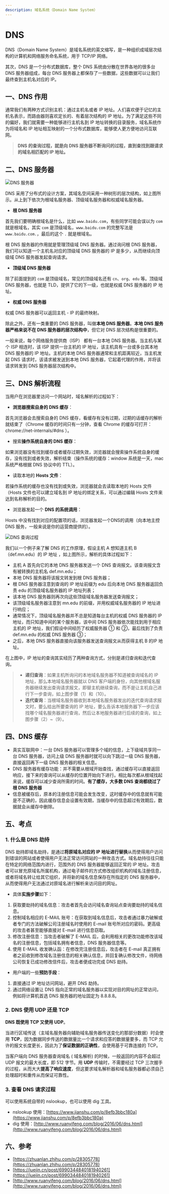 ```yaml
---
description: 域名系统（Domain Name System）
---
```


# DNS

DNS（Domain Name System）是域名系统的英文缩写，是一种组织成域层次结构的计算机和网络服务命名系统，用于 TCP/IP 网络。

其次，DNS 是一个分布式数据库，整个 DNS 系统由分散在世界各地的很多台 DNS 服务器组成，每台 DNS 服务器上都保存了一些数据，这些数据可以让我们最终查到主机名对应的 IP。

## 一、DNS 作用

通常我们有两种方式识别主机：通过主机名或者 IP 地址。人们喜欢便于记忆的主机名表示，而路由器则喜欢定长的、有着层次结构的 IP 地址。为了满足这些不同的偏好，我们就需要一种能够进行主机名到 IP 地址转换的目录服务，域名系统作为将域名和 IP 地址相互映射的一个分布式数据库，能够使人更方便地访问互联网。

> **DNS 的查询过程，就是向 DNS 服务器不断询问的过程，直到查找到跟请求的域名相匹配的 IP 地址。**

## 二、DNS 服务器

![DNS 服务器](<../.gitbook/assets/image (7) (1) (1) (1) (1).png>)



DNS 采用了分布式的设计方案，其域名空间采用一种树形的层次结构，如上图所示。从上到下依次为根域名服务器、顶级域名服务器和权威域名服务器。

* **根 DNS 服务器**

首先我们要明确根域名是什么，比如 `www.baidu.com`，有些同学可能会误以为 `com` 就是根域名，其实 `com` 是顶级域名，`www.baidu.com` 的完整写法是 `www.baidu.com.`，最后的这个 `.` 就是根域名。

根 DNS 服务器的作用就是管理顶级域 DNS 服务器。通过询问根 DNS 服务器，我们可以知道一个主机名对应的顶级域 DNS 服务器的 IP 是多少，从而继续向顶级域 DNS 服务器发起查询请求。

* **顶级域 DNS 服务器**

除了前面提到的 `com` 是顶级域名，常见的顶级域名还有 `cn`、`org`、`edu` 等。顶级域 DNS 服务器，也就是 TLD，提供了它的下一级，也就是权威 DNS 服务器的 IP 地址。

* **权威 DNS 服务器**

权威 DNS 服务器可以返回主机 - IP 的最终映射。

除此之外，还有一类重要的 DNS 服务器，叫做**本地 DNS 服务器**。**本地 DNS 服务器严格来说不在 DNS 服务器的层次结构中**，但它对 DNS 层次结构是很重要的。

一般来说，每个网络服务提供商（ISP） 都有一台本地 DNS 服务器。当主机与某个 ISP 相连时，该 ISP 提供一台主机的 IP 地址，该主机具有一台或多台其本地 DNS 服务器的 IP 地址。主机的本地 DNS 服务器通常和主机距离较近，当主机发起 DNS 请求时，该请求被发送到本地 DNS 服务器，它起着代理的作用，并将该请求转发到 DNS 服务器层次结构中。

## 三、DNS 解析流程

当用户在浏览器里访问一个网站时，域名解析的过程如下：

* **浏览器搜索自身的 DNS 缓存**：

首先浏览器会去搜索自身的 DNS 缓存，看缓存有没有过期，过期的话缓存的解析就结束了（Chrome 缓存的时间只有一分钟，查看 Chrome 的缓存可打开：chrome://net-internals/#dns ）。

* 搜索**操作系统自身的 DNS 缓存**：

如果浏览器没有找到缓存或者缓存过期失效，浏览器就会搜索操作系统自身的缓存，没有找到或者失效，解析结束（操作系统的缓存：window 系统是一天，mac 系统严格根据 DNS 协议中的 TTL）。

* 读取本地的 **Hosts 文件**：

若操作系统的缓存也没有找到或失效，浏览器就会去读取本地的 Hosts 文件（Hosts 文件也可以建立域名到 IP 地址的绑定关系，可以通过编辑 Hosts 文件来达到名称解析的目的。

* 浏览器发起一个 **DNS 的系统调用**：

Hosts 中没有找到对应的配置项的话，浏览器发起一个DNS的调用（向本地主控 DNS 服务，一般来说是你的运营商提供的）。

![DNS 查询过程](<../.gitbook/assets/image (1).png>)

我们以一个例子来了解 DNS 的工作原理，假设主机 A 想知道主机 B （def.mn.edu）的 IP 地址 ，如上图所示，解析的具体过程如下：

* 主机 A 首先向它的本地 DNS 服务器发送一个 DNS 查询报文。该查询报文含有被转换的主机名 def.mn.edu；
* 本地 DNS 服务器将该报文转发到根 DNS 服务器；
* 根 DNS 服务器注意到查询的 IP 地址前缀为 edu 后向本地 DNS 服务器返回负责 edu 的顶级域名服务器的 IP 地址列表；
* 该本地 DNS 服务器则再次向这些顶级域名服务器发送查询报文；
* 该顶级域名服务器注意到 mn.edu 的前缀，并用权威域名服务器的 IP 地址进行响应；
* 通常情况下，顶级域名服务器并不总是知道每台主机的权威 DNS 服务器的 IP 地址，而只知道中间的某个服务器，该中间 DNS 服务器依次能找到用于相应主机的 IP 地址，我们假设中间经历了权威服务器 ① 和 ②，最后找到了负责 def.mn.edu 的权威 DNS 服务器 ③；
* 之后，本地 DNS 服务器直接向该服务器发送查询报文从而获得主机 B 的IP 地址。

在上图中，IP 地址的查询其实经历了两种查询方式，分别是递归查询和迭代查询。

> * **递归查询**：如果主机所询问的本地域名服务器不知道被查询域名的 IP 地址，那么本地域名服务器就以 DNS 客户端的身份，向其他根域名服务器继续发出查询请求报文，即替主机继续查询，而不是让主机自己进行下一步查询，如上图步骤（1）和（10）。&#x20;
> * **迭代查询**：当根域名服务器收到本地域名服务器发出的迭代查询请求报文时，要么给出所要查询的 IP 地址，要么告诉本地服务器下一步应该找哪个域名服务器进行查询，然后让本地服务器进行后续的查询，如上图步骤（2）\~（9）。

## 四、DNS 缓存

* 真实互联网中：一台 DNS 服务器可以管理多个域的信息，上下级域共享同一 台 DNS 服务器，访问上级 DNS 服务器时就可以向下跳过一级 DNS 服务器，直接返回再下一级 DNS 服务器的相关信息。
* DNS 服务器有缓存功能：并不需要从根域开始查找，通过缓存可以直接返回响应，接下来的查询可以从缓存的位置开始向下进行。相比每次都从根域找起来说，缓存可以减少查询所需的时间。**有了缓存，大多数 DNS 查询都绕过了根 DNS 服务器**
* 信息被缓存后，原本的注册信息可能会发生改变，这时缓存中的信息就有可能是不正确的，因此缓存信息会设置有效期，当缓存中的信息超过有效期后，数据就会从缓存中删除。

## 五、考点

### 1. 什么是 DNS 劫持

DNS 劫持即域名劫持，是通过**将原域名对应的 IP 地址进行替换**从而使得用户访问到错误的网站或者使得用户无法正常访问网站的一种攻击方式。域名劫持往往只能在特定的网络范围内进行，范围外的 DNS 服务器能够返回正常的 IP 地址。攻击者可以冒充原域名所属机构，通过电子邮件的方式修改组织机构的域名注册信息，或者将域名转让给其它组织，并将新的域名信息保存在所指定的 DNS 服务器中，从而使得用户无法通过对原域名进行解析来访问目的网址。

* 具体**实施步骤**如下：

1. 获取要劫持的域名信息：攻击者首先会访问域名查询站点查询要劫持的域名信息。
2. 控制域名相应的 E-MAIL 账号：在获取到域名信息后，攻击者通过暴力破解或者专门的方法破解公司注册域名时使用的 E-mail 账号所对应的密码。更高级的攻击者甚至能够直接对 E-mail 进行信息窃取。
3. 修改注册信息：当攻击者破解了 E-MAIL 后，会利用相关的更改功能修改该域名的注册信息，包括域名拥有者信息，DNS 服务器信息等。
4. 使用 E-MAIL 收发确认函：在修改完注册信息后，攻击者在 E-mail 真正拥有者之前收到修改域名注册信息的相关确认信息，并回复确认修改文件，待网络公司恢复已成功修改信件后，攻击者便成功完成 DNS 劫持。

* 用户端的一些**预防手段**：

1. 直接通过 IP 地址访问网站，避开 DNS 劫持。&#x20;
2. 通过网络设置让 DNS 指向正常的域名服务器以实现对目的网址的正常访问，例如将计算机首选 DNS 服务器的地址固定为 8.8.8.8。

### 2. DNS 使用 UDP 还是 TCP

**DNS 既使用 TCP 又使用 UDP**。

当进行区域传送（主域名服务器向辅助域名服务器传送变化的那部分数据）时会使用 **TCP**，因为数据同步传送的数据量比一个请求和应答的数据量要多，而 TCP 允许的报文长度更长，因此为了**保证数据的正确性**，会使用基于可靠连接的 TCP。

当客户端向 DNS 服务器查询域名 ( 域名解析) 的时候，一般返回的内容不会超过 UDP 报文的最大长度，即 512 字节。用 **UDP** 传输时，不需要经过 TCP 三次握手的过程，从而大大**提高了响应速度**，但这要求域名解析器和域名服务器都必须自己处理超时和重传从而保证可靠性。

### 3. 查看 DNS 请求过程

可以使用系统自带的 nslookup，也可以使用 dig 工具。

* nslookup 使用：[https://www.jianshu.com/p/8efb3bbc180a](https://www.jianshu.com/p/8efb3bbc180a)
* dig 使用：[http://www.ruanyifeng.com/blog/2016/06/dns.html](http://www.ruanyifeng.com/blog/2016/06/dns.html)

## 六、参考

* [https://zhuanlan.zhihu.com/p/28305778](https://zhuanlan.zhihu.com/p/28305778)
* [https://juejin.cn/post/6990344840181940261](https://juejin.cn/post/6990344840181940261)
* [http://www.ruanyifeng.com/blog/2016/06/dns.html](http://www.ruanyifeng.com/blog/2016/06/dns.html)
